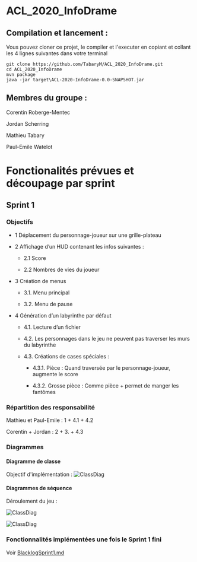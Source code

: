 # ACL_2020_InfoDrame

## Compilation et lancement :

Vous pouvez cloner ce projet, le compiler et l'executer en copiant 
et collant les 4 lignes suivantes dans votre terminal

```
git clone https://github.com/TabaryM/ACL_2020_InfoDrame.git
cd ACL_2020_InfoDrame
mvn package
java -jar target\ACL-2020-InfoDrame-0.0-SNAPSHOT.jar
```

## Membres du groupe : 
Corentin Roberge-Mentec

Jordan Scherring

Mathieu Tabary

Paul-Emile Watelot

# Fonctionalités prévues et découpage par sprint

## Sprint 1
### Objectifs
 - 1 Déplacement du personnage-joueur sur une grille-plateau
 - 2 Affichage d’un HUD contenant les infos suivantes :
 
    - 2.1 Score

    - 2.2 Nombres de vies du joueur
    
- 3 Création de menus
 
    - 3.1. Menu principal

    - 3.2. Menu de pause

- 4 Génération d’un labyrinthe par défaut
 
    - 4.1. Lecture d’un fichier

    - 4.2. Les personnages dans le jeu ne peuvent pas traverser les murs du labyrinthe

    - 4.3. Créations de cases spéciales :

        - 4.3.1. Pièce : Quand traversée par le personnage-joueur, augmente le score

        - 4.3.2. Grosse pièce : Comme pièce + permet de manger les fantômes


### Répartition des responsabilité
Mathieu et Paul-Emile : 1 + 4.1 + 4.2

Corentin + Jordan : 2 + 3. + 4.3

### Diagrammes
#### Diagramme de classe
Objectif d'implémentation : 
![ClassDiag](https://raw.githubusercontent.com/TabaryM/ACL_2020_InfoDrame/a05f8afcb46a40d756050e0346835bb8722fa0a2/conception/diagrammes/class/Objectif_Sprint1.svg?token=AKJ4FHAQDN6YKUPCR7HQDFC7UFPL4)

#### Diagrammes de séquence
Déroulement du jeu : 

![ClassDiag](https://raw.githubusercontent.com/TabaryM/ACL_2020_InfoDrame/a05f8afcb46a40d756050e0346835bb8722fa0a2/conception/diagrammes/sequence/MainGame.svg?token=AKJ4FHE47WFULCLEKLWNFBC7UFPRQ)


![ClassDiag](https://raw.githubusercontent.com/TabaryM/ACL_2020_InfoDrame/a05f8afcb46a40d756050e0346835bb8722fa0a2/conception/diagrammes/sequence/UserPlaying.svg?token=AKJ4FHERRZ5EMMW5MGW2PJ27UFPRS)


### Fonctionnalités implémentées une fois le Sprint 1 fini
Voir [BlacklogSprint1.md](https://github.com/TabaryM/ACL_2020_InfoDrame/blob/main/conception/BacklogSprint1.md)